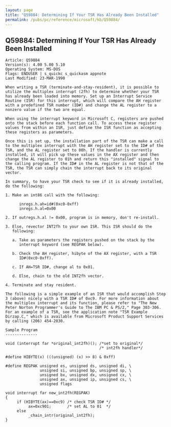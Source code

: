 ```yaml
---
layout: page
title: "Q59884: Determining If Your TSR Has Already Been Installed"
permalink: /pubs/pc/reference/microsoft/kb/Q59884/
---
```


## Q59884: Determining If Your TSR Has Already Been Installed

	Article: Q59884
	Version(s): 4.00 5.00 5.10
	Operating System: MS-DOS
	Flags: ENDUSER | s_quickc s_quickasm appnote
	Last Modified: 23-MAR-1990
	
	When writing a TSR (terminate-and-stay-resident), it is possible to
	utilize the multiplex interrupt (2fh) to determine whether your TSR
	has already been loaded into memory. Set up an Interrupt Service
	Routine (ISR) for this interrupt, which will compare the AH register
	with a predefined TSR number (ID#) and change the AL register to a
	nonzero value if the two are equal.
	
	When using the interrupt keyword in Microsoft C, registers are pushed
	onto the stack before each function call. To access these register
	values from within an ISR, just define the ISR function as accepting
	these registers as parameters.
	
	Once this is set up, the installation part of the TSR can make a call
	to the multiplex interrupt with the AH register set to the ID# of the
	TSR, and the AL register set to 00h. If the handler is currently
	installed, it will pick up these values in the AX register and then
	change the AL register to 01h and return this "installed" signal to
	the calling program. If the ID# in the AL register is not that of the
	TSR, the TSR can simply chain the interrupt back to its original
	vector.
	
	In summary, to have your TSR check to see if it is already installed,
	do the following:
	
	1. Make an int86 call with the following:
	
	      inregs.h.ah=id#(0xc0-0xff)
	      inregs.h.al=0x00
	
	2. If outregs.h.al != 0x00, program is in memory, don't re-install.
	
	3. Else, revector INT2fh to your own ISR. This ISR should do the
	   following:
	
	   a. Take as parameters the registers pushed on the stack by the
	      interrupt keyword (see REGPAK below).
	
	   b. Check the AH register, hibyte of the AX register, with a TSR
	      ID#(0xc0-0xff).
	
	   c. If AH=TSR ID#, change al to 0x01.
	
	   d. Else, chain to the old INT2fh vector.
	
	4. Terminate and stay resident.
	
	The following is a simple example of an ISR that would accomplish Step
	3 (above) nicely with a TSR ID# of 0xc9. For more information about
	the multiplex interrupt and its function, please refer to "The New
	Peter Norton Programmer's Guide to The IBM PC & PS/2," Page 303-306.
	For an example of a TSR, see the application note "TSR Example
	Dirzap.C," which is available from Microsoft Product Support Services
	by calling (206) 454-2030.
	
	Sample Program
	--------------
	
	void (interrupt far *original_int2fh)(); /*set to original*/
	                                         /* int2fh handler*/
	
	#define HIBYTE(x) (((unsigned) (x) >> 8) & 0xff)
	
	#define REGPAK unsigned es, unsigned ds, unsigned di, \
	               unsigned si, unsigned bp, unsigned sp, \
	               unsigned bx, unsigned dx, unsigned cx, \
	               unsigned ax, unsigned ip, unsigned cs, \
	               unsigned flags
	
	void interrupt far new_int2fh(REGPAK)
	{
	     if (HIBYTE(ax)==0xc9) /* check TSR ID# */
	          ax=0xc901;       /* set AL to 01  */
	     else
	          _chain_intr(original_int2fh);
	}
